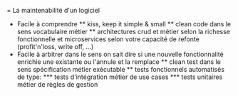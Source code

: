 = La maintenabilité d'un logiciel


* Facile à comprendre
** kiss, keep it simple & small
** clean code dans le sens vocabulaire métier
** architectures crud et métier selon la richesse fonctionnelle et microservices selon votre capacité de refonte (profit'n'loss, write off, ...)
* Facile à arbitrer dans le sens on sait dire si une nouvelle fonctionnalité enrichie une existante ou l'annule et la remplace
** clean test dans le sens spécification métier exécutable
** tests fonctionnels automatisés de type:
*** tests d'intégration métier de use cases
*** tests unitaires métier de règles de gestion

